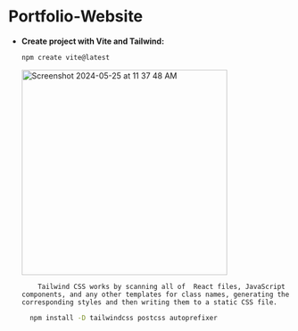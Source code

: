 # Portfolio-Website
- **Create project with Vite and Tailwind:** 
    ```bash
    npm create vite@latest
    ```
    <img width="368" alt="Screenshot 2024-05-25 at 11 37 48 AM" src="https://github.com/nisharathod231/Portfolio-Website/assets/163638504/351866f9-7566-4192-b9f6-b97653e289b9">


          Tailwind CSS works by scanning all of  React files, JavaScript components, and any other templates for class names, generating the corresponding styles and then writing them to a static CSS file.

    ```bash
      npm install -D tailwindcss postcss autoprefixer
    ```

